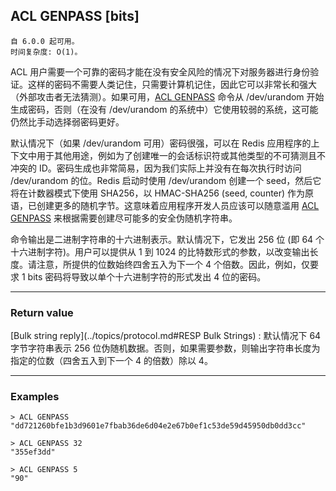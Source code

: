 ## ACL GENPASS [bits]

    自 6.0.0 起可用。
    时间复杂度: O(1)。

ACL 用户需要一个可靠的密码才能在没有安全风险的情况下对服务器进行身份验证。这样的密码不需要人类记住，只需要计算机记住，因此它可以非常长和强大（外部攻击者无法猜测）。如果可用，[ACL GENPASS](acl-genpass.md) 命令从 /dev/urandom 开始生成密码，否则（在没有 /dev/urandom 的系统中）它使用较弱的系统，这可能仍然比手动选择弱密码更好。

默认情况下（如果 /dev/urandom 可用）密码很强，可以在 Redis 应用程序的上下文中用于其他用途，例如为了创建唯一的会话标识符或其他类型的不可猜测且不冲突的 ID。密码生成也非常简易，因为我们实际上并没有在每次执行时访问 /dev/urandom 的位。Redis 启动时使用 /dev/urandom 创建一个 seed，然后它将在计数器模式下使用 SHA256，以 HMAC-SHA256 (seed, counter) 作为原语，已创建更多的随机字节。这意味着应用程序开发人员应该可以随意滥用 [ACL GENPASS](acl-genpass.md) 来根据需要创建尽可能多的安全伪随机字符串。

命令输出是二进制字符串的十六进制表示。默认情况下，它发出 256 位 (即 64 个十六进制字符)。用户可以提供从 1 到 1024 的比特数形式的参数，以改变输出长度。请注意，所提供的位数始终四舍五入为下一个 4 个倍数。因此，例如，仅要求 1 bits 密码将导致以单个十六进制字符的形式发出 4 位的密码。

---

### Return value

[Bulk string reply](../topics/protocol.md#RESP Bulk Strings) : 默认情况下 64 字节字符串表示 256 位伪随机数据。否则，如果需要参数，则输出字符串长度为指定的位数（四舍五入到下一个 4 的倍数）除以 4。

---

### Examples

```
> ACL GENPASS
"dd721260bfe1b3d9601e7fbab36de6d04e2e67b0ef1c53de59d45950db0dd3cc"

> ACL GENPASS 32
"355ef3dd"

> ACL GENPASS 5
"90"
```